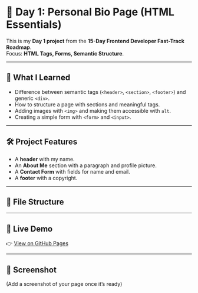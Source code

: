 # 🌱 Day 1: Personal Bio Page (HTML Essentials)

This is my **Day 1 project** from the **15-Day Frontend Developer Fast-Track Roadmap**.  
Focus: **HTML Tags, Forms, Semantic Structure**.

---

## 📖 What I Learned
- Difference between semantic tags (`<header>`, `<section>`, `<footer>`) and generic `<div>`.
- How to structure a page with sections and meaningful tags.
- Adding images with `<img>` and making them accessible with `alt`.
- Creating a simple form with `<form>` and `<input>`.

---

## 🛠️ Project Features
- A **header** with my name.
- An **About Me** section with a paragraph and profile picture.
- A **Contact Form** with fields for name and email.
- A **footer** with a copyright.

---

## 📂 File Structure

---

## 🚀 Live Demo
👉 [View on GitHub Pages](https://username.github.io/personal-bio-page/)  

---

## 📸 Screenshot
(Add a screenshot of your page once it’s ready)
